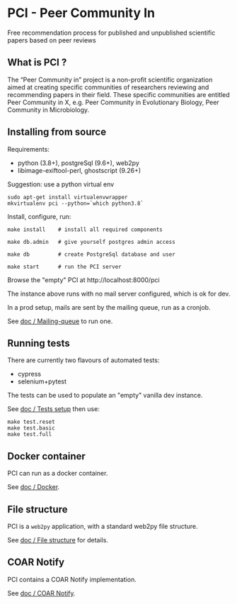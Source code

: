 PCI - Peer Community In
=======================

Free recommendation process for published and unpublished scientific papers
based on peer reviews


What is PCI ?
-------------

The “Peer Community in” project is a non-profit scientific organization aimed at creating specific communities of researchers reviewing and recommending papers in their field. These specific communities are entitled Peer Community in X, e.g. Peer Community in Evolutionary Biology, Peer Community in Microbiology.


Installing from source
----------------------

Requirements:

- python (3.8+), postgreSql (9.6+), web2py
- libimage-exiftool-perl, ghostscript (9.26+)


Suggestion: use a python virtual env

	sudo apt-get install virtualenvwrapper
	mkvirtualenv pci --python=`which python3.8`


Install, configure, run:

	make install    # install all required components

	make db.admin   # give yourself postgres admin access

	make db         # create PostgreSql database and user

	make start      # run the PCI server


Browse the "empty" PCI at http://localhost:8000/pci

The instance above runs with no mail server configured, which is ok for dev.

In a prod setup, mails are sent by the mailing queue, run as a cronjob.

See [doc / Mailing-queue](doc/Mailing-queue.md) to run one.


Running tests
-------------

There are currently two flavours of automated tests:
- cypress
- selenium+pytest

The tests can be used to populate an "empty" vanilla dev instance.

See [doc / Tests setup](doc/Tests-setup.md) then use:

	make test.reset
	make test.basic
	make test.full


Docker container
----------------

PCI can run as a docker container.

See [doc / Docker](doc/Docker-container.md).


File structure
--------------

PCI is a `web2py` application, with a standard web2py file structure.

See [doc / File structure](doc/File-structure.md) for details.


COAR Notify
-----------

PCI contains a COAR Notify implementation.

See [doc / COAR Notify](doc/COAR-Notify.md).
